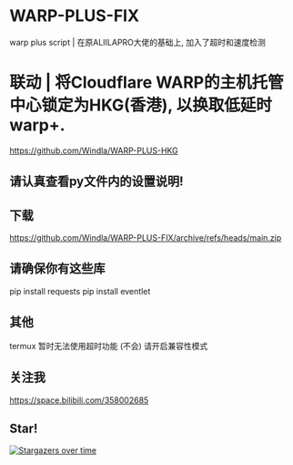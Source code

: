 # WARP-PLUS-FIX
warp plus script | 在原ALIILAPRO大佬的基础上, 加入了超时和速度检测

# 联动 | 将Cloudflare WARP的主机托管中心锁定为HKG(香港), 以换取低延时warp+.
https://github.com/Windla/WARP-PLUS-HKG

## 请认真查看py文件内的设置说明!

## 下载
https://github.com/Windla/WARP-PLUS-FIX/archive/refs/heads/main.zip

## 请确保你有这些库
pip install requests
pip install eventlet

## 其他
termux 暂时无法使用超时功能 (不会) 请开启兼容性模式

## 关注我
  https://space.bilibili.com/358002685

## Star!
[![Stargazers over time](https://starchart.cc/Windla/WARP-PLUS-FIX.svg)](https://starchart.cc/Windla/WARP-PLUS-FIX)
